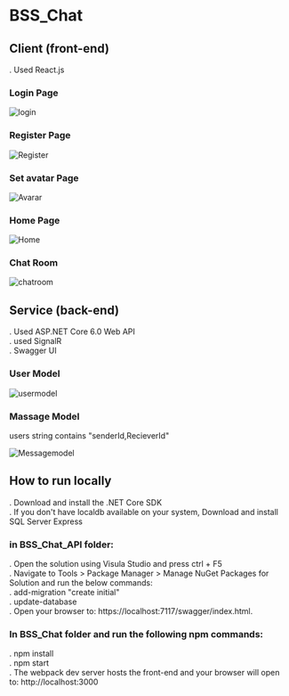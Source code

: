 # BSS_Chat

<h2>Client (front-end)</h2>
<p>. Used React.js </p>
<h3>Login Page</h3>
<img src="https://user-images.githubusercontent.com/60642006/190406459-07e18bc2-dff7-4aa2-88a6-d73c8df137eb.png" alt="login" />
<h3>Register Page</h3>
<img src="https://user-images.githubusercontent.com/60642006/190408379-e963976e-3775-4bdc-a14a-d1a2a102530b.png" alt="Register" />
<h3>Set avatar Page</h3>
<img src="https://user-images.githubusercontent.com/60642006/190411548-25a3312b-f3b1-4d95-b442-c47ec229138c.png" alt="Avarar" />
<h3>Home Page</h3>
<img src="https://user-images.githubusercontent.com/60642006/190411896-c58bf54d-fff1-4c08-a4dd-b507e71e9b42.png" alt="Home" />
<h3>Chat Room</h3>
<img src = "https://user-images.githubusercontent.com/60642006/190412326-7ecb2e07-29be-483b-b78c-50e87c42b598.png" alt="chatroom" />

<h2>Service (back-end) </h2>
<p>. Used ASP.NET Core 6.0 Web API <br/>
   . used SignalR <br/>
   . Swagger UI </p>
<h3>User Model</h3>
<img src="https://user-images.githubusercontent.com/60642006/190418884-cbbbdf5b-6a69-4210-a044-3131c1859a98.png" alt="usermodel" />
<h3>Massage Model</h3>
<p>users string contains "senderId,RecieverId" </p>
<img src="https://user-images.githubusercontent.com/60642006/190420404-8760ec68-8d2e-4595-a9a7-426b57e54c6e.png" alt="Messagemodel" />

<h2>How to run locally</h2>
<p>. Download and install the .NET Core SDK <br/>. If you don't have localdb available on your system, Download and install SQL Server Express </p>

<h3>in BSS_Chat_API folder:</h3>
<p>. Open the solution using Visula Studio and press ctrl + F5 <br/>
. Navigate to Tools > Package Manager > Manage NuGet Packages for Solution and run the below commands: <br/>
. add-migration "create initial" <br/>
. update-database <br/>
. Open your browser to: https://localhost:7117/swagger/index.html. </p>

<h3>In BSS_Chat folder and run the following npm commands: </h3>
<p>. npm install <br/>
. npm start <br/>
. The webpack dev server hosts the front-end and your browser will open to: http://localhost:3000 <p/>
